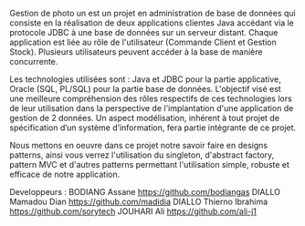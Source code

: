 Gestion de photo un est un projet en administration de base de données qui consiste en la réalisation de deux applications clientes Java 
accédant via le protocole JDBC à une base de données sur un serveur distant. Chaque application est liée au rôle de l'utilisateur
(Commande Client et Gestion Stock). Plusieurs utilisateurs peuvent accéder à la base de manière concurrente.

Les technologies utilisées sont : Java et JDBC pour la partie applicative, Oracle (SQL,
PL/SQL) pour la partie base de données.
 L'objectif visé est une meilleure compréhension des rôles respectifs de ces technologies
lors de leur utilisation dans la perspective de l'implantation d'une application de gestion de 
2
données. Un aspect modélisation, inhérent à tout projet de spécification d’un système
d’information, fera partie intégrante de ce projet.

Nous mettons en oeuvre dans ce projet notre savoir faire en designs patterns, ainsi vous verrez l'utilisation du singleton,
d'abstract factory, pattern MVC et d'autres patterns permettant l'utilisation simple, robuste et efficace de notre application.


Developpeurs :
BODIANG Assane https://github.com/bodiangas
DIALLO Mamadou Dian https://github.com/madidia
DIALLO Thierno Ibrahima https://github.com/sorytech
JOUHARI Ali https://github.com/ali-j1
